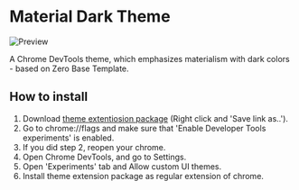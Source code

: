 # Material Dark Theme
![Preview](https://github.com/nitayneeman/material-dark-devtools/blob/master/previews/first_preview.png)

A Chrome DevTools theme, which emphasizes materialism with dark colors - based on Zero Base Template.

## How to install
  1. Download <a href="https://github.com/nitayneeman/material-dark-devtools/blob/master/dist/theme-extension.crx">theme extentiosion package</a> (Right click and 'Save link as..').
  2. Go to chrome://flags and make sure that 'Enable Developer Tools experiments' is enabled.
  3. If you did step 2, reopen your chrome.
  3. Open Chrome DevTools, and go to Settings.
  4. Open 'Experiments' tab and Allow custom UI themes.
  5. Install theme extension package as regular extension of chrome.
